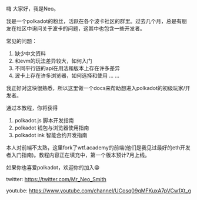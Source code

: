 嗨 大家好，我是Neo。

我是一个polkadot的粉丝，活跃在各个波卡社区的群里。过去几个月，总是有朋友在社区中询问关于波卡的问题，这其中也包含一些开发者。

常见的问题：
1. 缺少中文资料
2. 和evm的玩法差异较大，如何入门
3. 不同平行链的api在用法和版本上存在许多差异
4. 波卡上存在许多浏览器，如何选择和使用
...
...

我正好对这块很熟悉，所以这里做一个docs来帮助想进入polkadot的初级玩家/开发者。

通过本教程，你将获得

1. polkadot.js 脚本开发指南
2. polkadot 钱包与浏览器使用指南
3. polkadot ink 智能合约开发指南

本人对前端不太熟，这里fork了wtf.academy的前端(他们是我见过最好的eth开发者入门指南)。教程内容正在填充中，第一个版本预计7月上线。

如果你也喜爱polkadot，欢迎你的加入😁

twitter: https://twitter.com/Mr_Neo_Smith

youtube: https://www.youtube.com/channel/UCosq09qMFKuxA7pVCw1Xt_g

